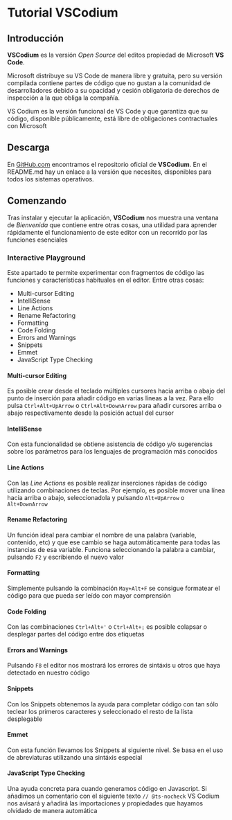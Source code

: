 # Tutorial VSCodium

## Introducción

**VSCodium** es la versión *Open Source* del editos propiedad de Microsoft **VS Code**.

Microsoft distribuye su VS Code de manera libre y gratuita, pero su versión compilada contiene partes de código que no gustan a la comunidad de desarrolladores debido a su opacidad y cesión obligatoria de derechos de inspección a la que obliga la compañía.

VS Codium es la versión funcional de VS Code y que garantiza que su código, disponible públicamente, está libre de obligaciones contractuales con Microsoft

## Descarga

En [GitHub.com](https://github.com/VSCodium/vscodium) encontramos el repositorio oficial de **VSCodium**. En el README.md hay un enlace a la versión que necesites, disponibles para todos los sistemas operativos.

## Comenzando

Tras instalar y ejecutar la aplicación, **VSCodium** nos muestra una ventana de *Bienvenida* que contiene entre otras cosas, una utilidad para aprender rápidamente el funcionamiento de este editor con un recorrido por las funciones esenciales

### Interactive Playground

Este apartado te permite experimentar con fragmentos de código las funciones y características habituales en el editor. Entre otras cosas:

- Multi-cursor Editing
- IntelliSense
- Line Actions
- Rename Refactoring
- Formatting
- Code Folding
- Errors and Warnings
- Snippets
- Emmet
- JavaScript Type Checking

#### Multi-cursor Editing

Es posible crear desde el teclado múltiples cursores hacia arriba o abajo del punto de inserción para añadir código en varias líneas a la vez.
Para ello pulsa `Ctrl+Alt+UpArrow` o `Ctrl+Alt+DownArrow` para añadir cursores arriba o abajo respectivamente desde la posición actual del cursor

#### IntelliSense

Con esta funcionalidad se obtiene asistencia de código y/o sugerencias sobre los parámetros para los lenguajes de programación más conocidos

#### Line Actions

Con las *Line Actions* es posible realizar inserciones rápidas de código utilizando combinaciones de teclas. Por ejemplo, es posible mover una línea hacia arriba o abajo, seleccionadola y pulsando `Alt+UpArrow` o `Alt+DownArrow`

#### Rename Refactoring

Un función ideal para cambiar el nombre de una palabra (variable, contenido, etc) y que ese cambio se haga automáticamente para todas las instancias de esa variable. Funciona seleccionando la palabra a cambiar, pulsando `F2` y escribiendo el nuevo valor

#### Formatting

Simplemente pulsando la combinación `May+Alt+F` se consigue formatear el código para que pueda ser leído con mayor comprensión

#### Code Folding

Con las combinaciones `Ctrl+Alt+'` o `Ctrl+Alt+¡` es posible colapsar o desplegar partes del código entre dos etiquetas

#### Errors and Warnings

Pulsando `F8` el editor nos mostrará los errores de sintáxis u otros que haya detectado en nuestro código

#### Snippets

Con los Snippets obtenemos la ayuda para completar código con tan sólo teclear los primeros caracteres y seleccionado el resto de la lista desplegable

#### Emmet

Con esta función llevamos los Snippets al siguiente nivel. Se basa en el uso de abreviaturas utilizando una sintáxis especial

#### JavaScript Type Checking

Una ayuda concreta para cuando generamos código en Javascript. Si añadimos un comentario con el siguiente texto `// @ts-nocheck` VS Codium nos avisará y añadirá las importaciones y propiedades que hayamos olvidado de manera automática